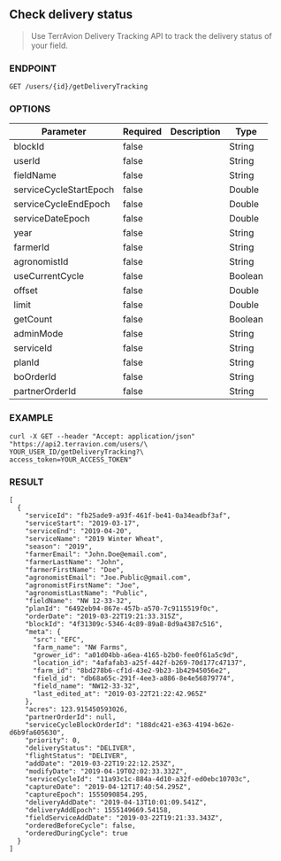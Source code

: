 ## Check delivery status

> Use TerrAvion Delivery Tracking API to track the delivery status of your field. 

### ENDPOINT

`GET /users/{id}/getDeliveryTracking`

### OPTIONS

| Parameter| Required | Description | Type | 
| - | - | - | - |
| blockId | false | | String |
| userId | false | | String |
| fieldName | false | | String |
| serviceCycleStartEpoch | false | | Double |
| serviceCycleEndEpoch | false | | Double |
| serviceDateEpoch | false | | Double |
| year | false | | String |
| farmerId | false | | String |
| agronomistId | false | | String |
| useCurrentCycle | false | | Boolean |
| offset | false | | Double |
| limit | false | | Double |
| getCount		 | false | | Boolean|
| adminMode | false | | String |
| serviceId | false | | String |
| planId | false | | String |
| boOrderId | false | | String |
| partnerOrderId | false | | String |

### EXAMPLE

```
curl -X GET --header "Accept: application/json" "https://api2.terravion.com/users/\
YOUR_USER_ID/getDeliveryTracking?\
access_token=YOUR_ACCESS_TOKEN"
```

### RESULT

```
[
  {
    "serviceId": "fb25ade9-a93f-461f-be41-0a34eadbf3af",
    "serviceStart": "2019-03-17",
    "serviceEnd": "2019-04-20",
    "serviceName": "2019 Winter Wheat",
    "season": "2019",
    "farmerEmail": "John.Doe@email.com",
    "farmerLastName": "John",
    "farmerFirstName": "Doe",
    "agronomistEmail": "Joe.Public@gmail.com",
    "agronomistFirstName": "Joe",
    "agronomistLastName": "Public",
    "fieldName": "NW 12-33-32",
    "planId": "6492eb94-867e-457b-a570-7c9115519f0c",
    "orderDate": "2019-03-22T19:21:33.315Z",
    "blockId": "4f31309c-5346-4c89-89a8-8d9a4387c516",
    "meta": {
      "src": "EFC",
      "farm_name": "NW Farms",
      "grower_id": "a01d04bb-a6ea-4165-b2b0-fee0f61a5c9d",
      "location_id": "4afafab3-a25f-442f-b269-70d177c47137",
      "farm_id": "8bd278b6-cf1d-43e2-9b23-1b42945056e2",
      "field_id": "db68a65c-291f-4ee3-a886-8e4e56879774",
      "field_name": "NW12-33-32",
      "last_edited_at": "2019-03-22T21:22:42.965Z"
    },
    "acres": 123.915450593026,
    "partnerOrderId": null,
    "serviceCycleBlockOrderId": "188dc421-e363-4194-b62e-d6b9fa605630",
    "priority": 0,
    "deliveryStatus": "DELIVER",
    "flightStatus": "DELIVER",
    "addDate": "2019-03-22T19:22:12.253Z",
    "modifyDate": "2019-04-19T02:02:33.332Z",
    "serviceCycleId": "11a93c1c-884a-4d10-a32f-ed0ebc10703c",
    "captureDate": "2019-04-12T17:40:54.295Z",
    "captureEpoch": 1555090854.295,
    "deliveryAddDate": "2019-04-13T10:01:09.541Z",
    "deliveryAddEpoch": 1555149669.54158,
    "fieldServiceAddDate": "2019-03-22T19:21:33.343Z",
    "orderedBeforeCycle": false,
    "orderedDuringCycle": true
  }
]
```
